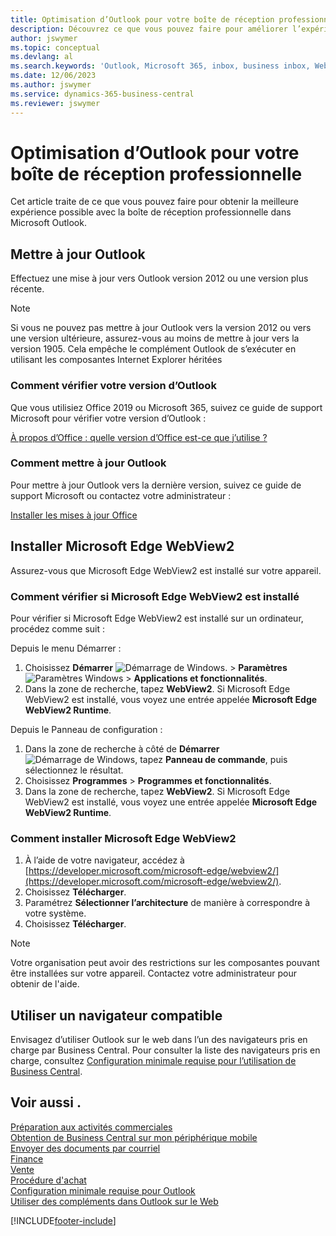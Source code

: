 ```yaml
---
title: Optimisation d’Outlook pour votre boîte de réception professionnelle
description: Découvrez ce que vous pouvez faire pour améliorer l’expérience avec la boîte de réception professionnelle dans Microsoft Outlook.
author: jswymer
ms.topic: conceptual
ms.devlang: al
ms.search.keywords: 'Outlook, Microsoft 365, inbox, business inbox, WebView2, Edge, addin, add-in'
ms.date: 12/06/2023
ms.author: jswymer
ms.service: dynamics-365-business-central
ms.reviewer: jswymer
---
```

# <a name="optimize-outlook-for-your-business-inbox"></a>Optimisation d’Outlook pour votre boîte de réception professionnelle

Cet article traite de ce que vous pouvez faire pour obtenir la meilleure expérience possible avec la boîte de réception professionnelle dans Microsoft Outlook. 

## <a name="update-outlook"></a>Mettre à jour Outlook

Effectuez une mise à jour vers Outlook version 2012 ou une version plus récente.

> [!NOTE]
> Si vous ne pouvez pas mettre à jour Outlook vers la version 2012 ou vers une version ultérieure, assurez-vous au moins de mettre à jour vers la version 1905. Cela empêche le complément Outlook de s’exécuter en utilisant les composantes Internet Explorer héritées

### <a name="how-to-check-your-version-of-outlook"></a>Comment vérifier votre version d’Outlook

Que vous utilisiez Office 2019 ou Microsoft 365, suivez ce guide de support Microsoft pour vérifier votre version d’Outlook :  

[À propos d’Office : quelle version d’Office est-ce que j’utilise ?](https://support.microsoft.com/office/about-office-what-version-of-office-am-i-using-932788b8-a3ce-44bf-bb09-e334518b8b19)

### <a name="how-to-update-outlook"></a>Comment mettre à jour Outlook

Pour mettre à jour Outlook vers la dernière version, suivez ce guide de support Microsoft ou contactez votre administrateur :

[Installer les mises à jour Office](https://support.microsoft.com/office/install-office-updates-2ab296f3-7f03-43a2-8e50-46de917611c5)

## <a name="install-microsoft-edge-webview2"></a>Installer Microsoft Edge WebView2

Assurez-vous que Microsoft Edge WebView2 est installé sur votre appareil.

### <a name="how-to-check-if-microsoft-edge-webview2-is-installed"></a>Comment vérifier si Microsoft Edge WebView2 est installé

Pour vérifier si Microsoft Edge WebView2 est installé sur un ordinateur, procédez comme suit :

Depuis le menu Démarrer :

1. Choisissez **Démarrer** ![Démarrage de Windows.](media/windows-start-icon.png "Icône de démarrage de Windows") > **Paramètres** ![Paramètres Windows](media/windows-settings-icon.png "Icône des paramètres Windows") > **Applications et fonctionnalités**.
2. Dans la zone de recherche, tapez **WebView2**. Si Microsoft Edge WebView2 est installé, vous voyez une entrée appelée **Microsoft Edge WebView2 Runtime**.

Depuis le Panneau de configuration :

1. Dans la zone de recherche à côté de **Démarrer** ![Démarrage de Windows](media/windows-start-icon.png "Icône de démarrage de Windows"), tapez **Panneau de commande**, puis sélectionnez le résultat.
2. Choisissez **Programmes** > **Programmes et fonctionnalités**.
3. Dans la zone de recherche, tapez **WebView2**. Si Microsoft Edge WebView2 est installé, vous voyez une entrée appelée **Microsoft Edge WebView2 Runtime**.

### <a name="how-to-install-microsoft-edge-webview2"></a>Comment installer Microsoft Edge WebView2

1. À l’aide de votre navigateur, accédez à [https://developer.microsoft.com/microsoft-edge/webview2/](https://developer.microsoft.com/microsoft-edge/webview2/).
2. Choisissez **Télécharger**.
3. Paramétrez **Sélectionner l’architecture** de manière à correspondre à votre système.
4. Choisissez **Télécharger**.

> [!NOTE]
> Votre organisation peut avoir des restrictions sur les composantes pouvant être installées sur votre appareil. Contactez votre administrateur pour obtenir de l'aide.

## <a name="use-a-supported-browser"></a>Utiliser un navigateur compatible

Envisagez d’utiliser Outlook sur le web dans l’un des navigateurs pris en charge par Business Central. Pour consulter la liste des navigateurs pris en charge, consultez [Configuration minimale requise pour l’utilisation de Business Central](product-requirements.md#browsers).

## <a name="see-also"></a>Voir aussi .

[Préparation aux activités commerciales](ui-get-ready-business.md)  
[Obtention de Business Central sur mon périphérique mobile](install-mobile-app.md)  
[Envoyer des documents par courriel](ui-how-send-documents-email.md)  
[Finance](finance.md)  
[Vente](sales-manage-sales.md)  
[Procédure d'achat](purchasing-manage-purchasing.md)  
[Configuration minimale requise pour Outlook](product-requirements.md#outlook)  
[Utiliser des compléments dans Outlook sur le Web](https://support.office.com/article/Using-Add-ins-in-Outlook-on-the-web-8f2ce816-5df4-44a5-958c-f7f9d6dabdce?appver=OWB150)  


[!INCLUDE[footer-include](includes/footer-banner.md)]
